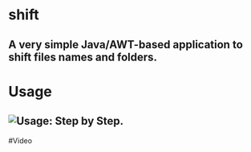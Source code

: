 # shift
A very simple Java/AWT-based application to shift files names and folders.
--
# Usage
![Usage: Step by Step.](http://i.imgur.com/EgbzT2o.jpg)
--
#Video
